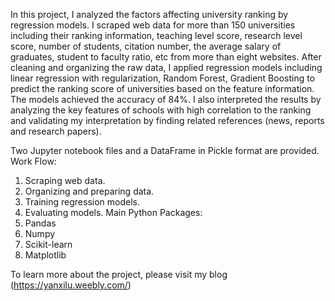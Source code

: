 In this project, I analyzed the factors affecting university ranking by regression models. I scraped web data for more than 150 universities including their ranking information, teaching level score, research level score, number of students, citation number, the average salary of graduates, student to faculty ratio, etc from more than eight websites. After cleaning and organizing the raw data, I applied regression models including linear regression with regularization, Random Forest, Gradient Boosting to predict the ranking score of universities based on the feature information. The models achieved the accuracy of 84%. I also interpreted the results by analyzing the key features of schools with high correlation to the ranking and validating my interpretation by finding related references (news, reports and research papers).

Two Jupyter notebook files and a DataFrame in Pickle format are provided.
Work Flow:
1.	Scraping web data.
2.	Organizing and preparing data.
3.	Training regression models.
4.	Evaluating models.
Main Python Packages:
1.	Pandas
2.	Numpy
3.	Scikit-learn
4.	Matplotlib

To learn more about the project, please visit my blog (https://yanxilu.weebly.com/)
